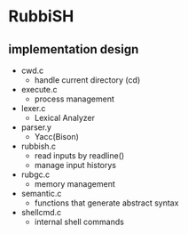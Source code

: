 RubbiSH
=========

## implementation design
* cwd.c
  * handle current directory (cd)
* execute.c
  * process management
* lexer.c
  * Lexical Analyzer
* parser.y
  * Yacc(Bison)
* rubbish.c
  * read inputs by readline()
  * manage input historys
* rubgc.c
  * memory management
* semantic.c
  * functions that generate abstract syntax
* shellcmd.c
  * internal shell commands
